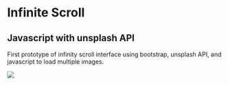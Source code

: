 # Infinite Scroll
## Javascript with unsplash API

First prototype of infinity scroll interface using bootstrap, unsplash API, and javascript to load multiple images.


<img src="infinite-scroll.png">